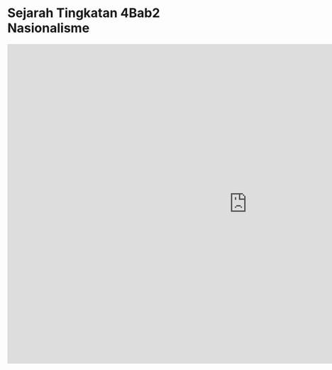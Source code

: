 <html>
<head>
<title>Fishing Spot</title>
</head>
<body>

<h1>Sejarah Tingkatan 4Bab2 Nasionalisme</h1>
<iframe src="https://onedrive.live.com/embed?resid=4BC69F59DA57D2EA%21776&amp;authkey=%21ALBsQsErBlRcd1c&amp;em=2" width="1080px" height="720px" frameborder="0">This is an embedded <a target="_blank" href="https://office.com">Microsoft Office</a> document, powered by <a target="_blank" href="https://office.com/webapps">Office</a>.</iframe>
</body>
</html>
